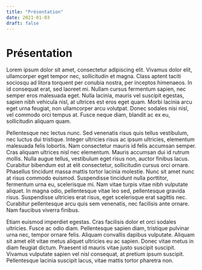 ```yaml
---
title: "Présentation"
date: 2021-01-03
draft: false
---
```


# Présentation

Lorem ipsum dolor sit amet, consectetur adipiscing elit. Vivamus dolor elit, ullamcorper eget tempor nec, sollicitudin et magna. Class aptent taciti sociosqu ad litora torquent per conubia nostra, per inceptos himenaeos. In id consequat erat, sed laoreet mi. Nullam cursus fermentum sapien, nec semper eros malesuada eget. Nulla lacinia, mauris vel suscipit egestas, sapien nibh vehicula nisl, at ultrices est eros eget quam. Morbi lacinia arcu eget urna feugiat, non ullamcorper arcu volutpat. Donec sodales nisi nisl, vel commodo orci tempus at. Fusce neque diam, blandit ac ex eu, sollicitudin aliquam quam.

Pellentesque nec lectus nunc. Sed venenatis risus quis tellus vestibulum, nec luctus dui tristique. Integer ultricies risus ac ipsum ultricies, elementum malesuada felis lobortis. Nam consectetur mauris id felis accumsan semper. Cras aliquam ultrices nisl nec elementum. Mauris accumsan dui id rutrum mollis. Nulla augue tellus, vestibulum eget risus non, auctor finibus lacus. Curabitur bibendum est at elit consectetur, sollicitudin cursus orci ornare. Phasellus tincidunt massa mattis tortor lacinia molestie. Nunc sit amet nunc at risus commodo euismod. Suspendisse tincidunt nulla porttitor, fermentum urna eu, scelerisque mi. Nam vitae turpis vitae nibh vulputate aliquet. In magna odio, pellentesque vitae leo sed, pellentesque gravida risus. Suspendisse ultricies erat risus, eget scelerisque erat sagittis nec. Curabitur pellentesque arcu quis sem venenatis, nec facilisis ante ornare. Nam faucibus viverra finibus.

Etiam euismod imperdiet egestas. Cras facilisis dolor et orci sodales ultricies. Fusce ac odio diam. Pellentesque sapien diam, tristique pulvinar urna nec, tempor ornare felis. Aliquam convallis dapibus vulputate. Aliquam sit amet elit vitae metus aliquet ultricies eu ac sapien. Donec vitae metus in diam feugiat dictum. Praesent id mauris vitae justo suscipit suscipit. Vivamus vulputate sapien vel nisl consequat, at pretium ipsum suscipit. Pellentesque lacinia suscipit lacus, vitae mattis tortor pharetra non. 
